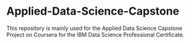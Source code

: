 # Applied-Data-Science-Capstone
This repository is mainly used for the Applied Data Science Capstone Project on Coursera for the IBM Data Science Professional Certificate.
